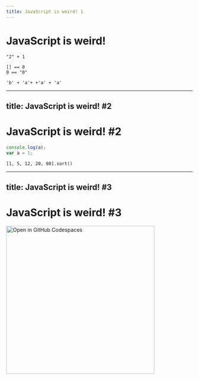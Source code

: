 ```yaml
---
title: JavaScript is weird! 1
---
```


# JavaScript is weird!

```jseval {monaco-run} { autorun:false, editorOptions: { scrollbar: { vertical: 'hidden', horizontal: 'hidden' } } }
"2" + 1
```

```jseval {monaco-run} { autorun:false, editorOptions: { scrollbar: { vertical: 'hidden', horizontal: 'hidden' } } }
[] == 0
0 == "0"
```

```jseval {monaco-run} { autorun:false, editorOptions: { scrollbar: { vertical: 'hidden', horizontal: 'hidden' } } }
'b' + 'a'+ +'a' + 'a'
```

<!--
1. "2" - 1 -> 0
2. [] == "0" -> false
3. baNaNa
-->

---
title: JavaScript is weird! #2
---

# JavaScript is weird! #2

```js {monaco-run} { autorun:false, editorOptions: { scrollbar: { vertical: 'hidden', horizontal: 'hidden' } } }
console.log(a);
var a = 1;
```

```jseval {monaco-run} { autorun:false, editorOptions: { scrollbar: { vertical: 'hidden', horizontal: 'hidden' } } }
[1, 5, 12, 20, 80].sort()
```

<!--
1. uncomment line with var -> ERROR
2. scrambles order

A: Wow, a lot of effort for this presentation! What is this based on?
-->

---
title: JavaScript is weird! #3
---

# JavaScript is weird! #3

<a href="https://codespaces.new/dhhyi/javascript-fullstack-temptation/tree/examples/weirdness?quickstart=1&file=example.js" target="_blank" class="m-auto h-full block flex justify-center items-center">
  <img src="https://github.com/codespaces/badge.svg" alt="Open in GitHub Codespaces" width="400">
</a>

<!--
Fix code using eslint in GitHub Codespaces
(JS Web IDE, btw.)
-->
